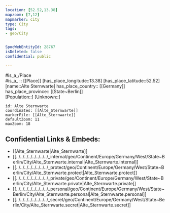 ```yaml
---
location: [52.52,13.38] 
mapzoom: [7,12] 
mapmarker: city 
type: City
tags:
- geo/City


SpocWebEntityId: 28767
isDeleted: false
confidential: public

---
```

#is_a_/Place  
#is_a_ :: [[Place]] 
[has_place_longitude::13.38] 
[has_place_latitude::52.52] 
[name::Alte Sternwarte] 
has_place_country:: [[Germany]]  
has_place_province:: [[State~Berlin]]  
[Population::] 
[Unknown::] 


```leaflet
id: Alte Sternwarte
coordinates: [[Alte_Sternwarte]] 
markerFile: [[Alte_Sternwarte]] 
defaultZoom: 11 
maxZoom: 18
```


## Confidential Links & Embeds: 
- [[Alte_Sternwarte|Alte_Sternwarte]]  
- [[../../../../../../../../_internal/geo/Continent/Europe/Germany/West/State~Berlin/City/Alte_Sternwarte.internal|Alte_Sternwarte.internal]] 
- [[../../../../../../../../_protect/geo/Continent/Europe/Germany/West/State~Berlin/City/Alte_Sternwarte.protect|Alte_Sternwarte.protect]] 
- [[../../../../../../../../_private/geo/Continent/Europe/Germany/West/State~Berlin/City/Alte_Sternwarte.private|Alte_Sternwarte.private]] 
- [[../../../../../../../../_personal/geo/Continent/Europe/Germany/West/State~Berlin/City/Alte_Sternwarte.personal|Alte_Sternwarte.personal]] 
- [[../../../../../../../../_secret/geo/Continent/Europe/Germany/West/State~Berlin/City/Alte_Sternwarte.secret|Alte_Sternwarte.secret]] 
